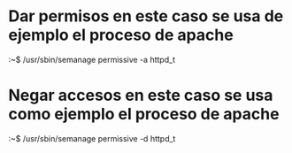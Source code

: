 # Dar permisos en este caso se usa de ejemplo el proceso de apache
:~$ /usr/sbin/semanage permissive -a httpd_t

# Negar accesos en este caso se usa como ejemplo el proceso de apache
:~$ /usr/sbin/semanage permissive -d httpd_t